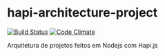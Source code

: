 # hapi-architecture-project

[![Build Status](https://travis-ci.org/esdrascosta/hapi-architecture-project.svg)](https://travis-ci.org/esdrascosta/hapi-architecture-project)
[![Code Climate](https://codeclimate.com/github/esdrascosta/hapi-architecture-project/badges/gpa.svg)](https://codeclimate.com/github/esdrascosta/hapi-architecture-project)

Arquitetura de projetos feitos em Nodejs com Hapi.js

